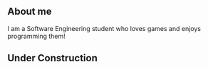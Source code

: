 ## About me
I am a Software Engineering student who loves games and enjoys programming them!


## Under Construction
